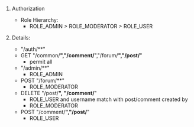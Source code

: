 1. Authorization
    - Role Hierarchy:
        - ROLE_ADMIN > ROLE_MODERATOR > ROLE_USER
        
2. Details:     
    - "/auth/**" 
    - GET "/common/**","/comment/**","/forum/**","/post/**"
        - permit all    
    - "/admin/**"
        - ROLE_ADMIN
    - POST "/forum/**"
        - ROLE_MODERATOR
    - DELETE "/post/**", "/comment/**"
        - ROLE_USER and username match with post/comment created by
        - ROLE_MODERATOR
    - POST "/comment/**","/post/**"
        - ROLE_USER
        
    
